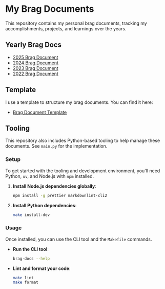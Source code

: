 # My Brag Documents

This repository contains my personal brag documents, tracking my
accomplishments, projects, and learnings over the years.

## Yearly Brag Docs

- [2025 Brag Document](./docs/brag_doc_2025.md)
- [2024 Brag Document](./docs/brag_doc_2024.md)
- [2023 Brag Document](./docs/brag_doc_2023.md)
- [2022 Brag Document](./docs/brag_doc_2022.md)

## Template

I use a template to structure my brag documents. You can find it here:

- [Brag Document Template](./docs/brag_doc_template.md)

## Tooling

This repository also includes Python-based tooling to help manage these
documents. See `main.py` for the implementation.

### Setup

To get started with the tooling and development environment, you'll need Python,
`uv`, and Node.js with `npm` installed.

1. **Install Node.js dependencies globally**:

   ```bash
   npm install -g prettier markdownlint-cli2
   ```

2. **Install Python dependencies**:

   ```bash
   make install-dev
   ```

### Usage

Once installed, you can use the CLI tool and the `Makefile` commands.

- **Run the CLI tool**:

  ```bash
  brag-docs --help
  ```

- **Lint and format your code**:

  ```bash
  make lint
  make format
  ```
